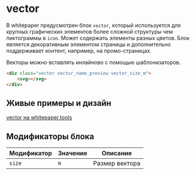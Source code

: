 # vector

В whitepaper предусмотрен блок `vector`, который используется для крупных графических элементов более сложной структуры чем пиктограммы в `icon`. Может содержать элементы разных цветов. Блок является декоративным элементом страницы и дополнительно поддерживает контент, например, на промо-страницах.

Векторы можно вставлять инлайново с помощью шаблонизаторов.

```html
<div class="vector vector_name_preview vector_size_m">
    <svg></svg>
</div>
```


## Живые примеры и дизайн

[vector на whitepaper.tools](http://whitepaper.tools/doc.html#/content-vectors)


## Модификаторы блока

Модификатор | Значение | Описание
------------|--------- | --------------
`size`      | `m`      | Размер вектора